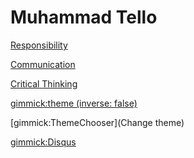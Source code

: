 # Muhammad Tello

[Responsibility](responsibility.md)

[Communication](communication.md)

[Critical Thinking](critical-thinking.md)


<!-- set a default theme -->
[gimmick:theme (inverse: false)](readable)

<!-- show a theme chooser in the menu bar -->
[gimmick:ThemeChooser](Change theme)

[gimmick:Disqus](mtello)

<!-- show a fork me on github ribbon -->
